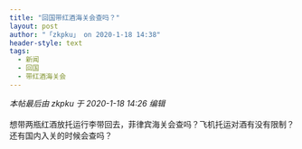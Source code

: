 ```yaml
---
title: "回国带红酒海关会查吗？"
layout: post
author: "「zkpku」 on 2020-1-18 14:38"
header-style: text
tags:
  - 新闻
  - 回国
  - 带红酒海关会
---
```


<head></head>
<body>
 <i class="pstatus"> 本帖最后由 zkpku 于 2020-1-18 14:26 编辑 </i>
 <br> 
 <br> 想带两瓶红酒放托运行李带回去，菲律宾海关会查吗？飞机托运对酒有没有限制？
 <br> 还有国内入关的时候会查吗？
 <br> 
 <br> 
 <br>
</body>


